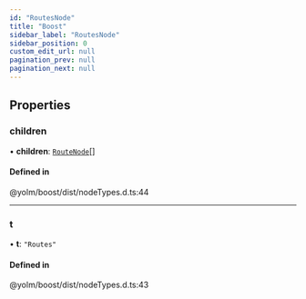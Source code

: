 ```yaml
---
id: "RoutesNode"
title: "Boost"
sidebar_label: "RoutesNode"
sidebar_position: 0
custom_edit_url: null
pagination_prev: null
pagination_next: null
---
```


## Properties

### children

• **children**: [`RouteNode`](../modules.md#routenode)[]

#### Defined in

@yolm/boost/dist/nodeTypes.d.ts:44

___

### t

• **t**: ``"Routes"``

#### Defined in

@yolm/boost/dist/nodeTypes.d.ts:43
